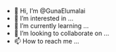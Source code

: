 - 👋 Hi, I’m @GunaElumalai
- 👀 I’m interested in ...
- 🌱 I’m currently learning ...
- 💞️ I’m looking to collaborate on ...
- 📫 How to reach me ...

<!---
GunaElumalai/GunaElumalai is a ✨ special ✨ repository because its `README.md` (this file) appears on your GitHub profile.
You can click the Preview link to take a look at your changes.
--->
